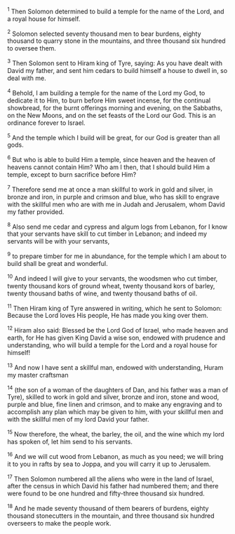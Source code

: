 <sup>1</sup> 
Then Solomon determined to build a temple for the name of the Lord, and a royal house for himself. 

<sup>2</sup> 
Solomon selected seventy thousand men to bear burdens, eighty thousand to quarry stone in the mountains, and three thousand six hundred to oversee them. 

<sup>3</sup> 
Then Solomon sent to Hiram king of Tyre, saying: As you have dealt with David my father, and sent him cedars to build himself a house to dwell in, so deal with me. 

<sup>4</sup> 
Behold, I am building a temple for the name of the Lord my God, to dedicate it to Him, to burn before Him sweet incense, for the continual showbread, for the burnt offerings morning and evening, on the Sabbaths, on the New Moons, and on the set feasts of the Lord our God. This is an ordinance forever to Israel. 

<sup>5</sup> 
And the temple which I build will be great, for our God is greater than all gods. 

<sup>6</sup> 
But who is able to build Him a temple, since heaven and the heaven of heavens cannot contain Him? Who am I then, that I should build Him a temple, except to burn sacrifice before Him? 

<sup>7</sup> 
Therefore send me at once a man skillful to work in gold and silver, in bronze and iron, in purple and crimson and blue, who has skill to engrave with the skillful men who are with me in Judah and Jerusalem, whom David my father provided. 

<sup>8</sup> 
Also send me cedar and cypress and algum logs from Lebanon, for I know that your servants have skill to cut timber in Lebanon; and indeed my servants will be with your servants, 

<sup>9</sup> 
to prepare timber for me in abundance, for the temple which I am about to build shall be great and wonderful. 

<sup>10</sup> 
And indeed I will give to your servants, the woodsmen who cut timber, twenty thousand kors of ground wheat, twenty thousand kors of barley, twenty thousand baths of wine, and twenty thousand baths of oil. 

<sup>11</sup> 
Then Hiram king of Tyre answered in writing, which he sent to Solomon: Because the Lord loves His people, He has made you king over them. 

<sup>12</sup> 
Hiram also said: Blessed be the Lord God of Israel, who made heaven and earth, for He has given King David a wise son, endowed with prudence and understanding, who will build a temple for the Lord and a royal house for himself! 

<sup>13</sup> 
And now I have sent a skillful man, endowed with understanding, Huram my master craftsman 

<sup>14</sup> 
(the son of a woman of the daughters of Dan, and his father was a man of Tyre), skilled to work in gold and silver, bronze and iron, stone and wood, purple and blue, fine linen and crimson, and to make any engraving and to accomplish any plan which may be given to him, with your skillful men and with the skillful men of my lord David your father. 

<sup>15</sup> 
Now therefore, the wheat, the barley, the oil, and the wine which my lord has spoken of, let him send to his servants. 

<sup>16</sup> 
And we will cut wood from Lebanon, as much as you need; we will bring it to you in rafts by sea to Joppa, and you will carry it up to Jerusalem. 

<sup>17</sup> 
Then Solomon numbered all the aliens who were in the land of Israel, after the census in which David his father had numbered them; and there were found to be one hundred and fifty-three thousand six hundred. 

<sup>18</sup> 
And he made seventy thousand of them bearers of burdens, eighty thousand stonecutters in the mountain, and three thousand six hundred overseers to make the people work.
